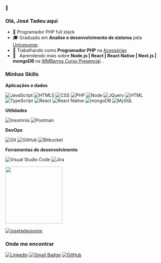 🚀
<h3>Olá, José Tadeu aqui</h3>

- 🚀 Programador PHP full stack
- 🎓 Graduado em **Analise e desenvolvimento de sistema** pela <a href="https://www.unicesumar.edu.br/home/">Unicesumar</a>.
- 💼 Trabalhando como **Programador PHP** na <a href="https://arthoriustecnologias.com.br">Acessórias</a>
- 🌱 &nbsp; Aprendendo mais sobre **Node.js | React | React Native | Next.js | mongoDB** na <a href="https://www.wmbarros.com.br/">WMBarros Curso Presencial</a>. .

<h3>Minhas Skills</h3>

**Aplicações e dados**

![JavaScript](https://img.shields.io/badge/JavaScript-323330?style=for-the-badge&logo=javascript&logoColor=F7DF1E)
![HTML5](https://img.shields.io/badge/HTML5-E34F26?style=for-the-badge&logo=html5&logoColor=white)
![CSS](https://img.shields.io/badge/CSS3-1572B6?style=for-the-badge&logo=css3&logoColor=white)
![PHP](https://img.shields.io/badge/PHP-777BB4?style=for-the-badge&logo=php&logoColor=white)
![Node](https://img.shields.io/badge/Node.js-43853D?style=for-the-badge&logo=node.js&logoColor=white)
![JQuery](https://img.shields.io/badge/jQuery-0769AD?style=for-the-badge&logo=jquery&logoColor=white)
![HTML](https://img.shields.io/badge/HTML-239120?style=for-the-badge&logo=html5&logoColor=white)
![TypeScript](https://img.shields.io/badge/TypeScript-007ACC?style=for-the-badge&logo=typescript&logoColor=white)
![React](https://img.shields.io/badge/React-20232A?style=for-the-badge&logo=react&logoColor=61DAFB)
![React Native](https://img.shields.io/badge/React_Native-20232A?style=for-the-badge&logo=react&logoColor=61DAFB)
![mongoDB](https://img.shields.io/badge/MongoDB-4EA94B?style=for-the-badge&logo=mongodb&logoColor=white)
![MySQL](https://img.shields.io/badge/MySQL-00000F?style=for-the-badge&logo=mysql&logoColor=white)

**Utilidades**

![Insomnia](https://img.shields.io/badge/-Insomnia-333333?style=flat&logo=insomnia)
![Postman](https://img.shields.io/badge/-Postman-333333?style=flat&logo=postman)

**DevOps**

![Git](https://img.shields.io/badge/-Git-333333?style=flat&logo=git)
![GitHub](https://img.shields.io/badge/-GitHub-333333?style=flat&logo=github)
![Bitbucket](https://img.shields.io/badge/-Bitbucket-333333?style=flat&logo=bitbucket)

**Ferramentas de desenvolvimento**

![Visual Studio Code](https://img.shields.io/badge/-Visual%20Studio%20Code-333333?style=flat&logo=visual-studio-code&logoColor=007ACC)
![Jira](https://img.shields.io/badge/-Jira-333333?style=flat&logo=jira&logoColor=007ACC)
<br/>

<a href="https://github.com/josetadeujunior">
  <img height="180em" src="https://github-readme-stats.vercel.app/api?username=josetadeujunior&theme=dracula&show_icons=true" />
</a>

[![josetadeujunior](https://github-readme-stats.vercel.app/api/top-langs/?username=josetadeujunior&hide=html&layout=compact&theme=dracula)](https://github.com/anuraghazra/github-readme-stats)



<h3>Onde me encontrar</h3>

[![Linkedin](https://img.shields.io/badge/-username-blue?style=flat-square&logo=Linkedin&logoColor=white&link=LINK-DO-SEU-LINKEDIN)](https://www.linkedin.com/in/jos%C3%A9-tadeu-rosa-junior-6ab78a7a/)
[![Gmail Badge](https://img.shields.io/badge/-josetadeu.junior99@gmail.com-006bed?style=flat-square&logo=Gmail&logoColor=white&link=mailto:josetadeu.junior99@gmail.com)](mailto:josetadeu.junior99@gmail.com)
[![GitHub](https://img.shields.io/github/followers/josetadeujunior?label=follow&style=social)](https://github.com/JOSETADEUJUNIOR)
